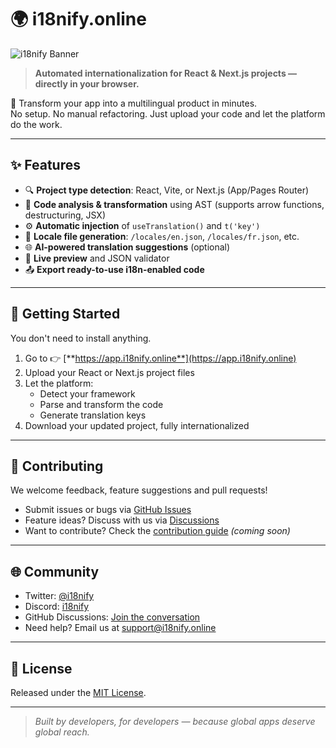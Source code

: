 # 🌍 i18nify.online

![i18nify Banner](https://i18nify.online/image.png)

> **Automated internationalization for React & Next.js projects — directly in your browser.**

🎯 Transform your app into a multilingual product in minutes.  
No setup. No manual refactoring. Just upload your code and let the platform do the work.

---

## ✨ Features

- 🔍 **Project type detection**: React, Vite, or Next.js (App/Pages Router)
- 🧠 **Code analysis & transformation** using AST (supports arrow functions, destructuring, JSX)
- ⚙️ **Automatic injection** of `useTranslation()` and `t('key')`
- 📁 **Locale file generation**: `/locales/en.json`, `/locales/fr.json`, etc.
- 🌐 **AI-powered translation suggestions** (optional)
- 🧪 **Live preview** and JSON validator
- 📤 **Export ready-to-use i18n-enabled code**

---

## 🚀 Getting Started

You don't need to install anything.

1. Go to 👉 [**https://app.i18nify.online**](https://app.i18nify.online)
2. Upload your React or Next.js project files
3. Let the platform:
   - Detect your framework
   - Parse and transform the code
   - Generate translation keys
4. Download your updated project, fully internationalized

---

## 🤝 Contributing

We welcome feedback, feature suggestions and pull requests!

- Submit issues or bugs via [GitHub Issues](https://github.com/i18nify/i18nify/issues)
- Feature ideas? Discuss with us via [Discussions](https://github.com/i18nify/i18nify/discussions)
- Want to contribute? Check the [contribution guide](CONTRIBUTING.md) _(coming soon)_

---

## 🌐 Community

- Twitter: [@i18nify](https://twitter.com/i18nify)
- Discord: [i18nify](https://discord.gg/aj9u8hVp)
- GitHub Discussions: [Join the conversation](https://github.com/your-org/i18nify.online/discussions)
- Need help? Email us at [support@i18nify.online](mailto:support@i18nify.online)

---

## 📄 License

Released under the [MIT License](LICENSE).

---

> _Built by developers, for developers — because global apps deserve global reach._
